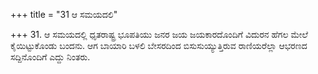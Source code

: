 +++
title = "31 ಆ ಸಮಯದಲಿ"

+++
31. ಆ ಸಮಯದಲ್ಲಿ ಧೃತರಾಷ್ಟ್ರ ಭೂಪತಿಯು ಜನರ ಜಯ ಜಯಕಾರದೊಂದಿಗೆ ವಿದುರನ ಹೆಗಲ ಮೇಲೆ ಕೈಯಿಟ್ಟುಕೊಂಡು ಬಂದನು. ಆಗ ಬಾಯಾರಿ ಬಳಲಿ ಬೇಸರದಿಂದ ಬಿಸುಸುಯ್ಯುತ್ತಿರುವ ರಾಣಿಯರೆಲ್ಲಾ ಆಭರಣದ ಸದ್ದಿನೊಂದಿಗೆ ಎದ್ದು ನಿಂತರು.